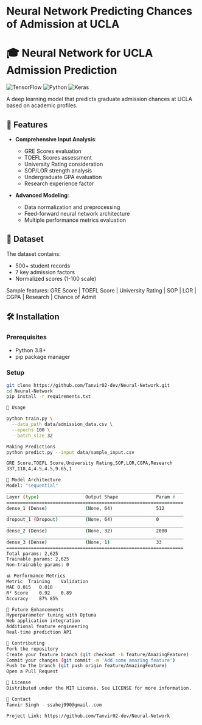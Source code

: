 # Neural Network Predicting Chances of Admission at UCLA 
 
# 🎓 Neural Network for UCLA Admission Prediction

![TensorFlow](https://img.shields.io/badge/TensorFlow-FF6F00?style=for-the-badge&logo=tensorflow&logoColor=white)
![Python](https://img.shields.io/badge/Python-3776AB?style=for-the-badge&logo=python&logoColor=white)
![Keras](https://img.shields.io/badge/Keras-D00000?style=for-the-badge&logo=keras&logoColor=white)

A deep learning model that predicts graduate admission chances at UCLA based on academic profiles.

## 📌 Features

- **Comprehensive Input Analysis**:
  - GRE Scores evaluation
  - TOEFL Scores assessment
  - University Rating consideration
  - SOP/LOR strength analysis
  - Undergraduate GPA evaluation
  - Research experience factor

- **Advanced Modeling**:
  - Data normalization and preprocessing
  - Feed-forward neural network architecture
  - Multiple performance metrics evaluation

## 📂 Dataset

The dataset contains:
- 500+ student records
- 7 key admission factors
- Normalized scores (1-100 scale)

Sample features: 
GRE Score | TOEFL Score | University Rating | SOP | LOR | CGPA | Research | Chance of Admit


## 🛠️ Installation

### Prerequisites
- Python 3.8+
- pip package manager

### Setup
```bash
git clone https://github.com/Tanvir02-dev/Neural-Network.git
cd Neural-Network
pip install -r requirements.txt

🚀 Usage

python train.py \
  --data_path data/admission_data.csv \
  --epochs 100 \
  --batch_size 32

Making Predictions
python predict.py --input data/sample_input.csv

GRE Score,TOEFL Score,University Rating,SOP,LOR,CGPA,Research
337,118,4,4.5,4.5,9.65,1

🧠 Model Architecture
Model: "sequential"
_________________________________________________________________
Layer (type)                 Output Shape              Param #   
=================================================================
dense_1 (Dense)              (None, 64)                512       
_________________________________________________________________
dropout_1 (Dropout)          (None, 64)                0         
_________________________________________________________________
dense_2 (Dense)              (None, 32)                2080      
_________________________________________________________________
dense_3 (Dense)              (None, 1)                 33        
=================================================================
Total params: 2,625
Trainable params: 2,625
Non-trainable params: 0

📊 Performance Metrics
Metric	Training	Validation
MAE	0.015	0.018
R² Score	0.92	0.89
Accuracy	87%	85%

🌟 Future Enhancements
Hyperparameter tuning with Optuna
Web application integration
Additional feature engineering
Real-time prediction API

🤝 Contributing
Fork the repository
Create your feature branch (git checkout -b feature/AmazingFeature)
Commit your changes (git commit -m 'Add some amazing feature')
Push to the branch (git push origin feature/AmazingFeature)
Open a Pull Request

📜 License
Distributed under the MIT License. See LICENSE for more information.

📧 Contact
Tanvir Singh - ssahej990@gmail..com

Project Link: https://github.com/Tanvir02-dev/Neural-Network


